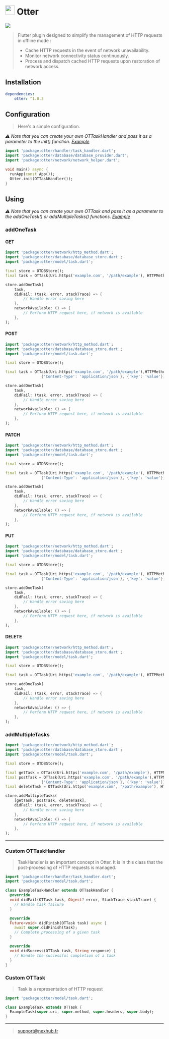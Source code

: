 # <img src="https://raw.githubusercontent.com/NexhubFR/otter/v1.0.0/resources/icon.jpg" width="30"> Otter

<img src="https://raw.githubusercontent.com/NexhubFR/otter/v1.0.0/resources/banner.jpg">

> Flutter plugin designed to simplify the management of HTTP requests in offline mode :
> - Cache HTTP requests in the event of network unavailability.
> - Monitor network connectivity status continuously.
> - Process and dispatch cached HTTP requests upon restoration of network access.

## Installation

```yml
dependencies:
    otter: ^1.0.3
```

## Configuration

> Here's a simple configuration. 

*⚠️ Note that you can create your own OTTaskHandler and pass it as a parameter to the init() function. [Example](#custom-ottaskhandler)*

```dart
import 'package:otter/handler/task_handler.dart';
import 'package:otter/database/database_provider.dart';
import 'package:otter/network/network_helper.dart';

void main() async {
  runApp(const App());
  Otter.init(OTTaskHandler());
}
```

## Using

*⚠️ Note that you can create your own OTTask and pass it as a parameter to the addOneTask() or addMultipleTasks() functions. [Example](#custom-ottask)*

### addOneTask

#### GET

```dart
import 'package:otter/network/http_method.dart';
import 'package:otter/database/database_store.dart';
import 'package:otter/model/task.dart';

final store = OTDBStore();
final task = OTTask(Uri.https('example.com', '/path/example'), HTTPMethod.get, {}, {});

store.addOneTask(
    task,
    didFail: (task, error, stackTrace) => {
        // Handle error saving here
    },
    networkAvailable: () => {
        // Perform HTTP request here, if network is available
    },
);
```

#### POST

```dart
import 'package:otter/network/http_method.dart';
import 'package:otter/database/database_store.dart';
import 'package:otter/model/task.dart';

final store = OTDBStore();

final task = OTTask(Uri.https('example.com', '/path/example'),HTTPMethod.post, 
                {'Content-Type': 'application/json'}, {'key': 'value'});

store.addOneTask(
    task,
    didFail: (task, error, stackTrace) => {
        // Handle error saving here
    },
    networkAvailable: () => {
        // Perform HTTP request here, if network is available
    },
);
```

#### PATCH

```dart
import 'package:otter/network/http_method.dart';
import 'package:otter/database/database_store.dart';
import 'package:otter/model/task.dart';

final store = OTDBStore();

final task = OTTask(Uri.https('example.com', '/path/example'), HTTPMethod.patch, 
                {'Content-Type': 'application/json'}, {'key': 'value'});

store.addOneTask(
    task,
    didFail: (task, error, stackTrace) => {
        // Handle error saving here
    },
    networkAvailable: () => {
        // Perform HTTP request here, if network is available
    },
);
```

#### PUT

```dart
import 'package:otter/network/http_method.dart';
import 'package:otter/database/database_store.dart';
import 'package:otter/model/task.dart';

final store = OTDBStore();

final task = OTTask(Uri.https('example.com', '/path/example'), HTTPMethod.put, 
                {'Content-Type': 'application/json'}, {'key': 'value'});

store.addOneTask(
    task,
    didFail: (task, error, stackTrace) => {
        // Handle error saving here
    },
    networkAvailable: () => {
        // Perform HTTP request here, if network is available
    },
);
```

#### DELETE

```dart
import 'package:otter/network/http_method.dart';
import 'package:otter/database/database_store.dart';
import 'package:otter/model/task.dart';

final store = OTDBStore();

final task = OTTask(Uri.https('example.com', '/path/example'), HTTPMethod.delete, {}, {});

store.addOneTask(
    task,
    didFail: (task, error, stackTrace) => {
        // Handle error saving here
    },
    networkAvailable: () => {
        // Perform HTTP request here, if network is available
    },
);
```

### addMultipleTasks

```dart
import 'package:otter/network/http_method.dart';
import 'package:otter/database/database_store.dart';
import 'package:otter/model/task.dart';

final store = OTDBStore();

final getTask = OTTask(Uri.https('example.com', '/path/example'), HTTPMethod.get, {}, {});
final postTask = OTTask(Uri.https('example.com', '/path/example'),HTTPMethod.post, 
                {'Content-Type': 'application/json'}, {'key': 'value'});
final deleteTask = OTTask(Uri.https('example.com', '/path/example'), HTTPMethod.delete, {}, {});

store.addMultipleTasks(
    [getTask, postTask, deleteTask],
    didFail: (task, error, stackTrace) => {
        // Handle error saving here
    },
    networkAvailable: () => {
        // Perform HTTP request here, if network is available
    },
);
```

---

### Custom OTTaskHandler

> TaskHandler is an important concept in Otter. 
> It is in this class that the post-processing of HTTP requests is managed.

```dart
import 'package:otter/handler/task_handler.dart';
import 'package:otter/model/task.dart';

class ExampleTaskHandler extends OTTaskHandler {
  @override
  void didFail(OTTask task, Object? error, StackTrace stackTrace) {
    // Handle task failure
  }

  @override
  Future<void> didFinish(OTTask task) async {
    await super.didFinish(task);
    // Complete processing of a given task
  }

  @override
  void didSuccess(OTTask task, String response) {
    // Handle the successful completion of a task
  }
}
```

### Custom OTTask

> Task is a representation of HTTP request

```dart
import 'package:otter/model/task.dart';

class ExampleTask extends OTTask {
  ExampleTask(super.uri, super.method, super.headers, super.body);
}
```

---

> support@nexhub.fr